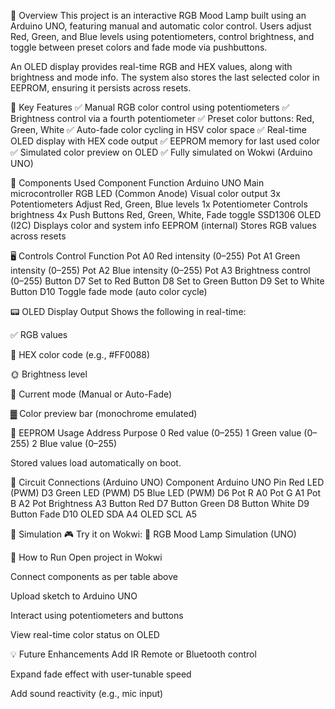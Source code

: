 📘 Overview
This project is an interactive RGB Mood Lamp built using an Arduino UNO, featuring manual and automatic color control. Users adjust Red, Green, and Blue levels using potentiometers, control brightness, and toggle between preset colors and fade mode via pushbuttons.

An OLED display provides real-time RGB and HEX values, along with brightness and mode info. The system also stores the last selected color in EEPROM, ensuring it persists across resets.

🎯 Key Features
✅ Manual RGB color control using potentiometers
✅ Brightness control via a fourth potentiometer
✅ Preset color buttons: Red, Green, White
✅ Auto-fade color cycling in HSV color space
✅ Real-time OLED display with HEX code output
✅ EEPROM memory for last used color
✅ Simulated color preview on OLED
✅ Fully simulated on Wokwi (Arduino UNO)

🔧 Components Used
Component	Function
Arduino UNO	Main microcontroller
RGB LED (Common Anode)	Visual color output
3x Potentiometers	Adjust Red, Green, Blue levels
1x Potentiometer	Controls brightness
4x Push Buttons	Red, Green, White, Fade toggle
SSD1306 OLED (I2C)	Displays color and system info
EEPROM (internal)	Stores RGB values across resets

🖥️ Controls
Control	Function
Pot A0	Red intensity (0–255)
Pot A1	Green intensity (0–255)
Pot A2	Blue intensity (0–255)
Pot A3	Brightness control (0–255)
Button D7	Set to Red
Button D8	Set to Green
Button D9	Set to White
Button D10	Toggle fade mode (auto color cycle)

📟 OLED Display Output
Shows the following in real-time:

✅ RGB values

🎨 HEX color code (e.g., #FF0088)

🌞 Brightness level

🔁 Current mode (Manual or Auto-Fade)

▓ Color preview bar (monochrome emulated)

💾 EEPROM Usage
Address	Purpose
0	Red value (0–255)
1	Green value (0–255)
2	Blue value (0–255)

Stored values load automatically on boot.

🔌 Circuit Connections (Arduino UNO)
Component	Arduino UNO Pin
Red LED (PWM)	D3
Green LED (PWM)	D5
Blue LED (PWM)	D6
Pot R	A0
Pot G	A1
Pot B	A2
Pot Brightness	A3
Button Red	D7
Button Green	D8
Button White	D9
Button Fade	D10
OLED SDA	A4
OLED SCL	A5

🧪 Simulation
🎮 Try it on Wokwi:
🔗 RGB Mood Lamp Simulation (UNO)

🚀 How to Run
Open project in Wokwi

Connect components as per table above

Upload sketch to Arduino UNO

Interact using potentiometers and buttons

View real-time color status on OLED

💡 Future Enhancements
Add IR Remote or Bluetooth control

Expand fade effect with user-tunable speed

Add sound reactivity (e.g., mic input)

